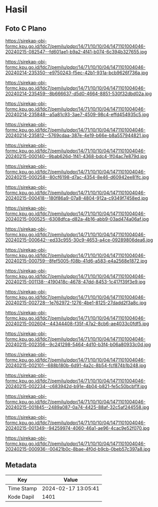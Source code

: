 # Hasil

## Foto C Plano

https://sirekap-obj-formc.kpu.go.id/fdc7/pemilu/pdpr/14/71/10/10/04/1471101004046-20240215-082547--fd601ae1-b9a2-4f41-b074-6c394b327655.jpg

https://sirekap-obj-formc.kpu.go.id/fdc7/pemilu/pdpr/14/71/10/10/04/1471101004046-20240214-235350--e9750243-f5ec-42b1-931a-bcb9626f736a.jpg

https://sirekap-obj-formc.kpu.go.id/fdc7/pemilu/pdpr/14/71/10/10/04/1471101004046-20240214-235459--8b666637-d5d0-4664-8851-530f32dbd02a.jpg

https://sirekap-obj-formc.kpu.go.id/fdc7/pemilu/pdpr/14/71/10/10/04/1471101004046-20240214-235848--a5a81c93-3ae7-4509-98c4-effd454935c5.jpg

https://sirekap-obj-formc.kpu.go.id/fdc7/pemilu/pdpr/14/71/10/10/04/1471101004046-20240214-235812--5769cdaa-387e-4e19-b66e-b8a557944821.jpg

https://sirekap-obj-formc.kpu.go.id/fdc7/pemilu/pdpr/14/71/10/10/04/1471101004046-20240215-000140--9bab626d-1f41-4368-bdc4-1f04ac7e879d.jpg

https://sirekap-obj-formc.kpu.go.id/fdc7/pemilu/pdpr/14/71/10/10/04/1471101004046-20240215-000258--80cf6198-d7ac-4354-8e46-d60942ee81fc.jpg

https://sirekap-obj-formc.kpu.go.id/fdc7/pemilu/pdpr/14/71/10/10/04/1471101004046-20240215-000418--180f86a9-07a8-4804-912a-c9349f7458ed.jpg

https://sirekap-obj-formc.kpu.go.id/fdc7/pemilu/pdpr/14/71/10/10/04/1471101004046-20240215-000525--6308dfca-d82a-4b16-abb9-03ad474a06af.jpg

https://sirekap-obj-formc.kpu.go.id/fdc7/pemilu/pdpr/14/71/10/10/04/1471101004046-20240215-000642--ed33c955-30c9-4653-a4ce-09289806dea6.jpg

https://sirekap-obj-formc.kpu.go.id/fdc7/pemilu/pdpr/14/71/10/10/04/1471101004046-20240215-000759--8fef5005-f08b-41d6-a583-e4a2568e1872.jpg

https://sirekap-obj-formc.kpu.go.id/fdc7/pemilu/pdpr/14/71/10/10/04/1471101004046-20240215-001138--4190418c-4678-47dd-8453-1c417f39f3e9.jpg

https://sirekap-obj-formc.kpu.go.id/fdc7/pemilu/pdpr/14/71/10/10/04/1471101004046-20240215-002728--1e762972-1276-4be1-8125-27dadd2f3a8c.jpg

https://sirekap-obj-formc.kpu.go.id/fdc7/pemilu/pdpr/14/71/10/10/04/1471101004046-20240215-002604--44344408-f35f-47a2-8cb6-ae4033c0fdf5.jpg

https://sirekap-obj-formc.kpu.go.id/fdc7/pemilu/pdpr/14/71/10/10/04/1471101004046-20240215-002356--9c241298-5464-4d10-b3f4-b06a80933c0d.jpg

https://sirekap-obj-formc.kpu.go.id/fdc7/pemilu/pdpr/14/71/10/10/04/1471101004046-20240215-002101--688b180b-6d91-4a2c-8b54-fcf874b1b248.jpg

https://sirekap-obj-formc.kpu.go.id/fdc7/pemilu/pdpr/14/71/10/10/04/1471101004046-20240215-002234--c683942d-b91e-4b04-b821-fe5c50bcbf1f.jpg

https://sirekap-obj-formc.kpu.go.id/fdc7/pemilu/pdpr/14/71/10/10/04/1471101004046-20240215-001845--2489a087-0a74-4425-88af-32c5af244558.jpg

https://sirekap-obj-formc.kpu.go.id/fdc7/pemilu/pdpr/14/71/10/10/04/1471101004046-20240215-001349--94259974-4060-46a1-ae96-4cac9e52f070.jpg

https://sirekap-obj-formc.kpu.go.id/fdc7/pemilu/pdpr/14/71/10/10/04/1471101004046-20240215-000936--00421b0c-8bae-4f0d-b9cb-0beb57c397a8.jpg


## Metadata

| Key        | Value               |
| ---------- | ------------------- |
| Time Stamp | 2024-02-17 13:05:41 |
| Kode Dapil | 1401                |




